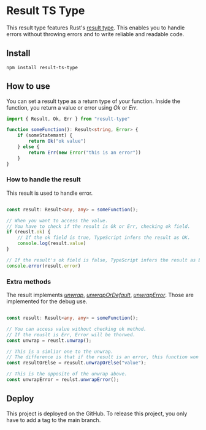 # Result TS Type

This result type features Rust's [result type](https://doc.rust-lang.org/std/result/).
This enables you to handle errors without throwing errors and to write reliable and readable code.

## Install

```shell
npm install result-ts-type
```

## How to use

You can set a result type as a return type of your function.
Inside the function, you return a value or error using *Ok* or *Err*.  

```typescript
import { Result, Ok, Err } from "result-type"

function someFunction(): Result<string, Error> {
    if (someStatemant) {
        return Ok("ok value")
    } else {
        return Err(new Error("this is an error"))
    }
}
```

### How to handle the result

This result is used to handle error.

```typescript

const result: Result<any, any> = someFunction();

// When you want to access the value.
// You have to check if the result is Ok or Err, checking ok field.
if (reuslt.ok) {
    // If the ok field is true, TypeScript infers the result as OK.
    console.log(result.value)
}

// If the result's ok field is false, TypeScript infers the result as Err.
console.error(result.error)

```

### Extra methods

The result implements [*unwrap*](https://doc.rust-lang.org/std/result/enum.Result.html#method.unwrap), [*unwrapOrDefault*](https://doc.rust-lang.org/std/result/enum.Result.html#method.unwrap_or_else), [*unwrapError*](https://doc.rust-lang.org/std/result/enum.Result.html#method.unwrap_err).
Those are implemented for the debug use.

```typescript

const result: Result<any, any> = someFunction();

// You can access value without checking ok method.
// If the reuslt is Err, Error will be thorwed.
const unwrap = reuslt.unwrap();

// This is a simliar one to the unwrap.
// The difference is that if the result is an error, this function won't throw an error, just return the argument value.
const resultOrElse = reusult.unwrapOrElse("value");

// This is the opposite of the unwrap above.
const unwrapError = reulst.unwrapError();

```

## Deploy

This project is deployed on the GitHub.
To release this project, you only have to add a tag to the main branch.
